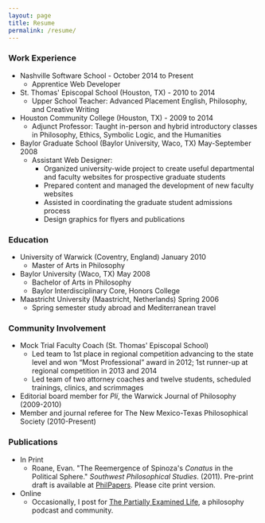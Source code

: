 ```yaml
---
layout: page
title: Resume
permalink: /resume/
---
```


### Work Experience
* Nashville Software School - October 2014 to Present
  * Apprentice Web Developer
* St. Thomas' Episcopal School (Houston, TX) - 2010 to 2014
  * Upper School Teacher: Advanced Placement English, Philosophy, and Creative Writing
* Houston Community College (Houston, TX) - 2009 to 2014
  * Adjunct Professor: Taught in-person and hybrid introductory classes in Philosophy, Ethics, Symbolic Logic, and the Humanities
* Baylor Graduate School (Baylor University, Waco, TX)	May-September 2008
  * Assistant Web Designer:
    * Organized university-wide project to create useful departmental and faculty websites for prospective graduate students
    * Prepared content and managed the development of new faculty websites
    * Assisted in coordinating the graduate student admissions process
    * Design graphics for flyers and publications


### Education
* University of Warwick (Coventry, England) January 2010
  * Master of Arts in Philosophy
* Baylor University (Waco, TX)	May 2008
  * Bachelor of Arts in Philosophy
  * Baylor Interdisciplinary Core, Honors College
* Maastricht University (Maastricht, Netherlands)	Spring 2006
  * Spring semester study abroad and Mediterranean travel

### Community Involvement
* Mock Trial Faculty Coach (St. Thomas' Episcopal School)
  * Led team to 1st place in regional competition advancing to the state level and won “Most Professional” award in 2012; 1st runner-up at regional competition in 2013 and 2014
  * Led team of two attorney coaches and twelve students, scheduled trainings, clinics, and scrimmages
* Editorial board member for _Plí_, the Warwick Journal of Philosophy (2009-2010)
* Member and journal referee for The New Mexico-Texas Philosophical Society (2010-Present)

### Publications
* In Print
    * Roane, Evan. "The Reemergence of Spinoza's _Conatus_ in the Political Sphere." _Southwest Philosophical Studies_. (2011). Pre-print draft is available at [PhilPapers](http://philpapers.org/rec/ROATRO). Please cite print version.
* Online
  * Occasionally, I post for [The Partially Examined Life](#), a philosophy podcast and community.
